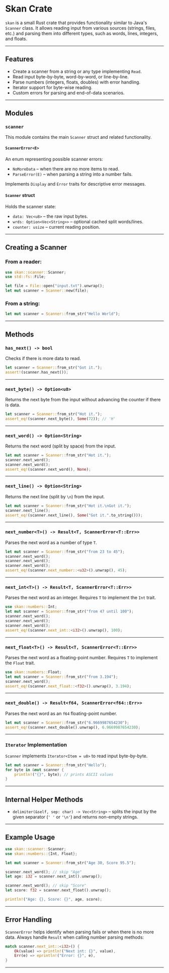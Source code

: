 # Skan Crate

`skan` is a small Rust crate that provides functionality similar to Java's `Scanner` class. It allows reading input from various sources (strings, files, etc.) and parsing them into different types, such as words, lines, integers, and floats.

---

## Features

- Create a scanner from a string or any type implementing `Read`.
- Read input byte-by-byte, word-by-word, or line-by-line.
- Parse numbers (integers, floats, doubles) with error handling.
- Iterator support for byte-wise reading.
- Custom errors for parsing and end-of-data scenarios.

---

## Modules

### `scanner`

This module contains the main `Scanner` struct and related functionality.

#### `ScannerError<E>`

An enum representing possible scanner errors:

- `NoMoreData` – when there are no more items to read.
- `ParseError(E)` – when parsing a string into a number fails.

Implements `Display` and `Error` traits for descriptive error messages.

#### `Scanner` struct

Holds the scanner state:

- `data: Vec<u8>` – the raw input bytes.
- `wrds: Option<Vec<String>>` – optional cached split words/lines.
- `counter: usize` – current reading position.

---

## Creating a Scanner

### From a reader:

```rust
use skan::scanner::Scanner;
use std::fs::File;

let file = File::open("input.txt").unwrap();
let mut scanner = Scanner::new(file);
```

### From a string:

```rust
let mut scanner = Scanner::from_str("Hello World");
```

---

## Methods

### `has_next() -> bool`

Checks if there is more data to read.

```rust
let scanner = Scanner::from_str("Got it.");
assert!(scanner.has_next());
```

---

### `next_byte() -> Option<u8>`

Returns the next byte from the input without advancing the counter if there is data.

```rust
let scanner = Scanner::from_str("Hot it.");
assert_eq!(scanner.next_byte(), Some(72)); // 'H'
```

---

### `next_word() -> Option<String>`

Returns the next word (split by space) from the input.

```rust
let mut scanner = Scanner::from_str("Hot it.");
scanner.next_word();
scanner.next_word();
assert_eq!(scanner.next_word(), None);
```

---

### `next_line() -> Option<String>`

Returns the next line (split by `\n`) from the input.

```rust
let mut scanner = Scanner::from_str("Hot it.\nGot it.");
scanner.next_line();
assert_eq!(scanner.next_line(), Some("Got it.".to_string()));
```

---

### `next_number<T>() -> Result<T, ScannerError<T::Err>>`

Parses the next word as a number of type `T`.

```rust
let mut scanner = Scanner::from_str("from 23 to 45");
scanner.next_word();
scanner.next_word();
scanner.next_word();
assert_eq!(scanner.next_number::<u32>().unwrap(), 45);
```

---

### `next_int<T>() -> Result<T, ScannerError<T::Err>>`

Parses the next word as an integer. Requires `T` to implement the `Int` trait.

```rust
use skan::numbers::Int;
let mut scanner = Scanner::from_str("from 47 until 100");
scanner.next_word();
scanner.next_word();
scanner.next_word();
assert_eq!(scanner.next_int::<i32>().unwrap(), 100);
```

---

### `next_float<T>() -> Result<T, ScannerError<T::Err>>`

Parses the next word as a floating-point number. Requires `T` to implement the `Float` trait.

```rust
use skan::numbers::Float;
let mut scanner = Scanner::from_str("from 3.194");
scanner.next_word();
assert_eq!(scanner.next_float::<f32>().unwrap(), 3.194);
```

---

### `next_double() -> Result<f64, ScannerError<f64::Err>>`

Parses the next word as an `f64` floating-point number.

```rust
let mut scanner = Scanner::from_str("6.9669987654230");
assert_eq!(scanner.next_double().unwrap(), 6.9669987654230);
```

---

### `Iterator` Implementation

`Scanner` implements `Iterator<Item = u8>` to read input byte-by-byte.

```rust
let mut scanner = Scanner::from_str("Hello");
for byte in &mut scanner {
    println!("{}", byte); // prints ASCII values
}
```

---

## Internal Helper Methods

- `delimiter(&self, sep: char) -> Vec<String>` – splits the input by the given separator (`' '` or `'\n'`) and returns non-empty strings.

---

## Example Usage

```rust
use skan::scanner::Scanner;
use skan::numbers::{Int, Float};

let mut scanner = Scanner::from_str("Age 30, Score 95.5");

scanner.next_word(); // skip "Age"
let age: i32 = scanner.next_int().unwrap();

scanner.next_word(); // skip "Score"
let score: f32 = scanner.next_float().unwrap();

println!("Age: {}, Score: {}", age, score);
```

---

## Error Handling

`ScannerError` helps identify when parsing fails or when there is no more data. Always handle `Result` when calling number parsing methods:

```rust
match scanner.next_int::<i32>() {
    Ok(value) => println!("Next int: {}", value),
    Err(e) => eprintln!("Error: {}", e),
}
```

---
